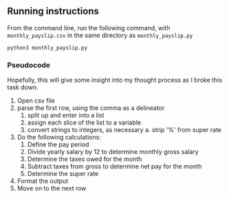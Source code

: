 ## Running instructions

From the command line, run the following command, with `monthly_payslip.csv` in the same directory as `monthly_payslip.py`

    python3 monthly_payslip.py
    
### Pseudocode

Hopefully, this will give some insight into my thought process as I broke this task down.

1. Open csv file
2. parse the first row, using the comma as a delineator
    1. split up and enter into a list
    2. assign each slice of the list to a variable
    3. convert strings to integers, as necessary
        a. strip '%' from super rate
3. Do the following calculations:
    1. Define the pay period
    2. Divide yearly salary by 12 to determine monthly gross salary
    3. Determine the taxes owed for the month
    4. Subtract taxes from gross to determine net pay for the month
    5. Determine the super rate
4. Format the output
5. Move on to the next row